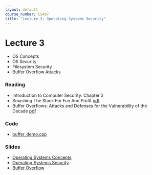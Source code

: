 ```yaml
---
layout: default
course_number: CS497
title: "Lecture 3: Operating Systems Security"
---
```


# Lecture 3

- OS Concepts
- OS Security
- Filesystem Security
- Buffer Overflow Attacks

### Reading 

- Introduction to Computer Security: Chapter 3
- Smashing The Stack For Fun And Profit [pdf](http://www-inst.eecs.berkeley.edu/~cs161/fa08/papers/stack_smashing.pdf)
- Buffer Overflows: Attacks and Defenses for the Vulnerability of the Decade [pdf](cowan.pdf)

### Code 
- [buffer_demo.cpp](buffer_demo.cpp)

### Slides

- [Operating Systems Concepts](Ch03-OS.pdf)
- [Operating Systems Security](Ch03-OSSec.pdf)
- [Buffer Overflow](Ch03-BufferOverflow.pdf)

